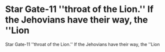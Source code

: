 # Star Gate-11 ''throat of the Lion.'' If the Jehovians have their way, the ''Lion

Star Gate-11 ''throat of the Lion.'' If the Jehovians have their way, the ''Lion
